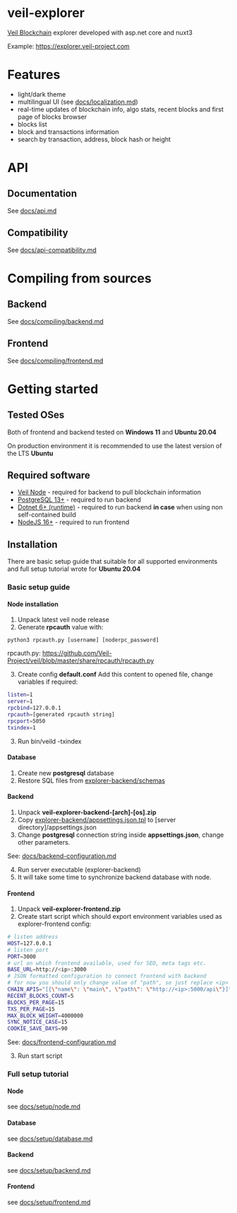 # veil-explorer
[Veil Blockchain](https://github.com/Veil-Project/veil) explorer developed with asp.net core and nuxt3

Example: https://explorer.veil-project.com

# Features
- light/dark theme
- multilingual UI (see [docs/localization.md](/docs/localization.md))
- real-time updates of blockchain info, algo stats, recent blocks and first page of blocks browser
- blocks list
- block and transactions information
- search by transaction, address, block hash or height

# API
## Documentation
See [docs/api.md](/docs/api.md)
## Compatibility
See [docs/api-compatibility.md](/docs/api-compatibility.md)

# Compiling from sources
## Backend
See [docs/compiling/backend.md](/docs/compiling/backend.md)
## Frontend
See [docs/compiling/frontend.md](/docs/compiling/frontend.md)

# Getting started
## Tested OSes
Both of frontend and backend tested on **Windows 11** and **Ubuntu 20.04**

On production environment it is recommended to use the latest version of the LTS **Ubuntu**

## Required software
- [Veil Node](https://github.com/Veil-Project/veil) - required for backend to pull blockchain information
- [PostgreSQL 13+](https://www.postgresql.org/download/) - required to run backend
- [Dotnet 6+ (runtime)](https://dotnet.microsoft.com/en-us/download/dotnet/6.0) - required to run backend **in case** when using non self-contained build
- [NodeJS 16+](https://nodejs.org/en/) - required to run frontend

## Installation
There are basic setup guide that suitable for all supported environments and full setup tutorial wrote for **Ubuntu 20.04**
### Basic setup guide
#### Node installation
1. Unpack latest veil node release
2. Generate **rpcauth** value with:
```
python3 rpcauth.py [username] [noderpc_password]
```
rpcauth.py: https://github.com/Veil-Project/veil/blob/master/share/rpcauth/rpcauth.py

3. Create config **default.conf**
Add this content to opened file, change variables if required:
```bash
listen=1
server=1
rpcbind=127.0.0.1
rpcauth=[generated rpcauth string]
rpcport=5050
txindex=1
```
3. Run bin/veild -txindex
#### Database
1. Create new **postgresql** database
2. Restore SQL files from [explorer-backend/schemas](/explorer-backend/schemas)
#### Backend
1. Unpack **veil-explorer-backend-\[arch\]-\[os\].zip**
2. Copy [explorer-backend/appsettings.json.tpl](/explorer-backend/appsettings.json.tpl) to \[server directory\]/appsettings.json
3. Change **postgresql** connection string inside **appsettings.json**, change other parameters.

See: [docs/backend-configuration.md](/docs/backend-configuration.md)

4. Run server executable (explorer-backend)
5. It will take some time to synchronize backend database with node.
#### Frontend
1. Unpack **veil-explorer-frontend.zip**
2. Create start script which should export environment variables used as explorer-frontend config:
```bash
# listen address
HOST=127.0.0.1
# listen port
PORT=3000
# url on which frontend available, used for SEO, meta tags etc.
BASE_URL=http://<ip>:3000
# JSON formatted configuration to connect frontend with backend
# for now you should only change value of "path", so just replace <ip> and <backend_port>
CHAIN_APIS="[{\"name\": \"main\", \"path\": \"http://<ip>:5000/api\"}]"
RECENT_BLOCKS_COUNT=5
BLOCKS_PER_PAGE=15
TXS_PER_PAGE=15
MAX_BLOCK_WEIGHT=4000000
SYNC_NOTICE_CASE=15
COOKIE_SAVE_DAYS=90
```
See: [docs/frontend-configuration.md](/docs/frontend-configuration.md)

3. Run start script


### Full setup tutorial
#### Node
see [docs/setup/node.md](/docs/setup/node.md)
#### Database
see [docs/setup/database.md](/docs/setup/database.md)
#### Backend
see [docs/setup/backend.md](/docs/setup/backend.md)
#### Frontend
see [docs/setup/frontend.md](/docs/setup/frontend.md)
